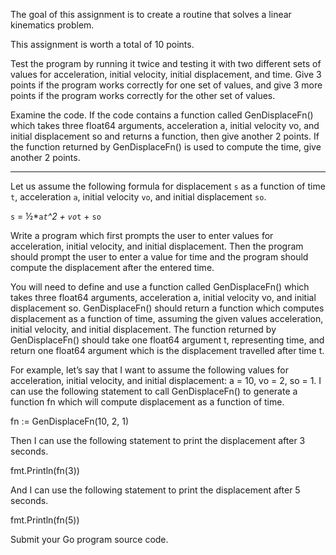 The goal of this assignment is to create a routine that solves a linear kinematics problem.

This assignment is worth a total of 10 points.

Test the program by running it twice and
testing it with two different sets of values for acceleration, initial velocity,
initial displacement, and time. Give 3 points if the program works correctly
for one set of values, and give 3 more points if the program works correctly
for the other set of values.

Examine the code. If the code contains a
function called GenDisplaceFn()
which takes three float64 arguments, acceleration a, initial velocity vo,
and initial displacement so and returns a function, then give
another 2 points. If the function returned by GenDisplaceFn() is used to compute the time, give another 2 points.

---

Let us assume the following formula for
displacement `s` as a function of time `t`, acceleration `a`, initial velocity `vo`,
and initial displacement `so`.

`s` = ½*`a`*`t`^2 + `vo`*`t` + `so`

Write a program which first prompts the user
to enter values for acceleration, initial velocity, and initial displacement.
Then the program should prompt the user to enter a value for time and the
program should compute the displacement after the entered time.

You will need to define and use a function
called GenDisplaceFn() which takes three float64
arguments, acceleration a, initial velocity vo, and initial
displacement so. GenDisplaceFn()
should return a function which computes displacement as a function of time,
assuming the given values acceleration, initial velocity, and initial
displacement. The function returned by GenDisplaceFn() should take one float64 argument t, representing time, and return one
float64 argument which is the displacement travelled after time t.

For example, let’s say that I want to assume
the following values for acceleration, initial velocity, and initial
displacement: a = 10, vo = 2, so = 1. I can use the
following statement to call GenDisplaceFn() to
generate a function fn which will compute displacement as a function of time.

fn := GenDisplaceFn(10, 2, 1)

Then I can use the following statement to
print the displacement after 3 seconds.

fmt.Println(fn(3))

And I can use the following statement to print
the displacement after 5 seconds.

fmt.Println(fn(5))

Submit your Go program source code.

